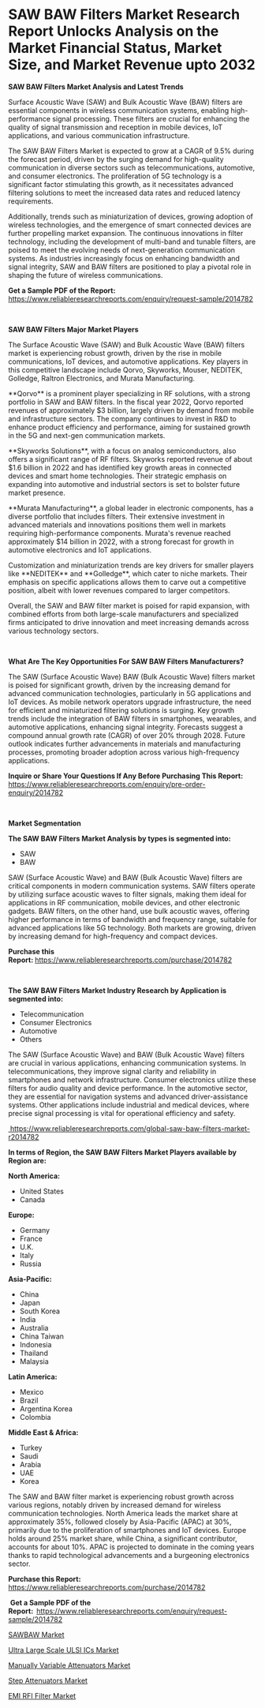 <p><h1>SAW BAW Filters Market Research Report Unlocks Analysis on the Market Financial Status, Market Size, and Market Revenue upto 2032</h1></p><p><strong>SAW BAW Filters Market Analysis and Latest Trends</strong></p>
<p><p>Surface Acoustic Wave (SAW) and Bulk Acoustic Wave (BAW) filters are essential components in wireless communication systems, enabling high-performance signal processing. These filters are crucial for enhancing the quality of signal transmission and reception in mobile devices, IoT applications, and various communication infrastructure.</p><p>The SAW BAW Filters Market is expected to grow at a CAGR of 9.5% during the forecast period, driven by the surging demand for high-quality communication in diverse sectors such as telecommunications, automotive, and consumer electronics. The proliferation of 5G technology is a significant factor stimulating this growth, as it necessitates advanced filtering solutions to meet the increased data rates and reduced latency requirements. </p><p>Additionally, trends such as miniaturization of devices, growing adoption of wireless technologies, and the emergence of smart connected devices are further propelling market expansion. The continuous innovations in filter technology, including the development of multi-band and tunable filters, are poised to meet the evolving needs of next-generation communication systems. As industries increasingly focus on enhancing bandwidth and signal integrity, SAW and BAW filters are positioned to play a pivotal role in shaping the future of wireless communications.</p></p>
<p><strong>Get a Sample PDF of the Report:&nbsp;</strong> <a href="https://www.reliableresearchreports.com/enquiry/request-sample/2014782?utm_campaign=113&utm_medium=2&utm_source=Github&utm_content=ia&utm_term=17012025&utm_id=saw-baw-filters">https://www.reliableresearchreports.com/enquiry/request-sample/2014782</a></p>
<p>&nbsp;</p>
<p><strong>SAW BAW Filters Major Market Players</strong></p>
<p><p>The Surface Acoustic Wave (SAW) and Bulk Acoustic Wave (BAW) filters market is experiencing robust growth, driven by the rise in mobile communications, IoT devices, and automotive applications. Key players in this competitive landscape include Qorvo, Skyworks, Mouser, NEDITEK, Golledge, Raltron Electronics, and Murata Manufacturing.</p><p>**Qorvo** is a prominent player specializing in RF solutions, with a strong portfolio in SAW and BAW filters. In the fiscal year 2022, Qorvo reported revenues of approximately $3 billion, largely driven by demand from mobile and infrastructure sectors. The company continues to invest in R&D to enhance product efficiency and performance, aiming for sustained growth in the 5G and next-gen communication markets.</p><p>**Skyworks Solutions**, with a focus on analog semiconductors, also offers a significant range of RF filters. Skyworks reported revenue of about $1.6 billion in 2022 and has identified key growth areas in connected devices and smart home technologies. Their strategic emphasis on expanding into automotive and industrial sectors is set to bolster future market presence.</p><p>**Murata Manufacturing**, a global leader in electronic components, has a diverse portfolio that includes filters. Their extensive investment in advanced materials and innovations positions them well in markets requiring high-performance components. Murata's revenue reached approximately $14 billion in 2022, with a strong forecast for growth in automotive electronics and IoT applications.</p><p>Customization and miniaturization trends are key drivers for smaller players like **NEDITEK** and **Golledge**, which cater to niche markets. Their emphasis on specific applications allows them to carve out a competitive position, albeit with lower revenues compared to larger competitors.</p><p>Overall, the SAW and BAW filter market is poised for rapid expansion, with combined efforts from both large-scale manufacturers and specialized firms anticipated to drive innovation and meet increasing demands across various technology sectors.</p></p>
<p>&nbsp;</p>
<p><strong>What Are The Key Opportunities For SAW BAW Filters Manufacturers?</strong></p>
<p><p>The SAW (Surface Acoustic Wave) BAW (Bulk Acoustic Wave) filters market is poised for significant growth, driven by the increasing demand for advanced communication technologies, particularly in 5G applications and IoT devices. As mobile network operators upgrade infrastructure, the need for efficient and miniaturized filtering solutions is surging. Key growth trends include the integration of BAW filters in smartphones, wearables, and automotive applications, enhancing signal integrity. Forecasts suggest a compound annual growth rate (CAGR) of over 20% through 2028. Future outlook indicates further advancements in materials and manufacturing processes, promoting broader adoption across various high-frequency applications.</p></p>
<p><strong>Inquire or Share Your Questions If Any Before Purchasing This Report:</strong> <a href="https://www.reliableresearchreports.com/enquiry/pre-order-enquiry/2014782?utm_campaign=113&utm_medium=2&utm_source=Github&utm_content=ia&utm_term=17012025&utm_id=saw-baw-filters">https://www.reliableresearchreports.com/enquiry/pre-order-enquiry/2014782</a></p>
<p>&nbsp;</p>
<p><strong>Market Segmentation</strong></p>
<p><strong>The SAW BAW Filters Market Analysis by types is segmented into:</strong></p>
<p><ul><li>SAW</li><li>BAW</li></ul></p>
<p><p>SAW (Surface Acoustic Wave) and BAW (Bulk Acoustic Wave) filters are critical components in modern communication systems. SAW filters operate by utilizing surface acoustic waves to filter signals, making them ideal for applications in RF communication, mobile devices, and other electronic gadgets. BAW filters, on the other hand, use bulk acoustic waves, offering higher performance in terms of bandwidth and frequency range, suitable for advanced applications like 5G technology. Both markets are growing, driven by increasing demand for high-frequency and compact devices.</p></p>
<p><strong>Purchase this Report:&nbsp;</strong><a href="https://www.reliableresearchreports.com/purchase/2014782?utm_campaign=113&utm_medium=2&utm_source=Github&utm_content=ia&utm_term=17012025&utm_id=saw-baw-filters">https://www.reliableresearchreports.com/purchase/2014782</a></p>
<p>&nbsp;</p>
<p><strong>The SAW BAW Filters Market Industry Research by Application is segmented into:</strong></p>
<p><ul><li>Telecommunication</li><li>Consumer Electronics</li><li>Automotive</li><li>Others</li></ul></p>
<p><p>The SAW (Surface Acoustic Wave) and BAW (Bulk Acoustic Wave) filters are crucial in various applications, enhancing communication systems. In telecommunications, they improve signal clarity and reliability in smartphones and network infrastructure. Consumer electronics utilize these filters for audio quality and device performance. In the automotive sector, they are essential for navigation systems and advanced driver-assistance systems. Other applications include industrial and medical devices, where precise signal processing is vital for operational efficiency and safety.</p></p>
<p><a href="https://www.reliableresearchreports.com/global-saw-baw-filters-market-r2014782?utm_campaign=113&utm_medium=2&utm_source=Github&utm_content=ia&utm_term=17012025&utm_id=saw-baw-filters">&nbsp;https://www.reliableresearchreports.com/global-saw-baw-filters-market-r2014782</a></p>
<p><strong>In terms of Region, the SAW BAW Filters Market Players available by Region are:</strong></p>
<p>
    <p> <strong> North America: </strong>
        <ul>
            <li>United States</li>
            <li>Canada</li>
        </ul>
        </p> 
    <p> <strong> Europe: </strong>
        <ul>
            <li>Germany</li>
            <li>France</li>
            <li>U.K.</li>
            <li>Italy</li>
            <li>Russia</li>
        </ul>
        </p> 
    <p> <strong> Asia-Pacific: </strong>
        <ul>
            <li>China</li>
            <li>Japan</li>
            <li>South Korea</li>
            <li>India</li>
            <li>Australia</li>
            <li>China Taiwan</li>
            <li>Indonesia</li>
            <li>Thailand</li>
            <li>Malaysia</li>
        </ul>
        </p> 
    <p> <strong> Latin America: </strong>
        <ul>
            <li>Mexico</li>
            <li>Brazil</li>
            <li>Argentina Korea</li>
            <li>Colombia</li>
        </ul>
        </p> 
    <p> <strong> Middle East & Africa: </strong>
        <ul>
            <li>Turkey</li>
            <li>Saudi</li>
            <li>Arabia</li>
            <li>UAE</li>
            <li>Korea</li>
        </ul>
    </p>
    </p>
<p><p>The SAW and BAW filter market is experiencing robust growth across various regions, notably driven by increased demand for wireless communication technologies. North America leads the market share at approximately 35%, followed closely by Asia-Pacific (APAC) at 30%, primarily due to the proliferation of smartphones and IoT devices. Europe holds around 25% market share, while China, a significant contributor, accounts for about 10%. APAC is projected to dominate in the coming years thanks to rapid technological advancements and a burgeoning electronics sector.</p></p>
<p><strong>Purchase this Report: </strong><a href="https://www.reliableresearchreports.com/purchase/2014782?utm_campaign=113&utm_medium=2&utm_source=Github&utm_content=ia&utm_term=17012025&utm_id=saw-baw-filters">https://www.reliableresearchreports.com/purchase/2014782</a></p>
<p>&nbsp;<strong>Get a Sample PDF of the Report:&nbsp;&nbsp;</strong><a href="https://www.reliableresearchreports.com/enquiry/request-sample/2014782?utm_campaign=113&utm_medium=2&utm_source=Github&utm_content=ia&utm_term=17012025&utm_id=saw-baw-filters">https://www.reliableresearchreports.com/enquiry/request-sample/2014782</a></p>
<p><strong></strong></p>
<p><p><a href="https://github.com/locarol73/Market-Research-Report-List-1/blob/main/sawbaw-market.md?utm_campaign=113&utm_medium=2&utm_source=Github&utm_content=ia&utm_term=17012025&utm_id=saw-baw-filters">SAWBAW Market</a></p><p><a href="https://github.com/lehumiston1971679/Market-Research-Report-List-1/blob/main/ultra-large-scale-ulsi-ics-market.md?utm_campaign=113&utm_medium=2&utm_source=Github&utm_content=ia&utm_term=17012025&utm_id=saw-baw-filters">Ultra Large Scale ULSI ICs Market</a></p><p><a href="https://github.com/LilianFaulkner65/Market-Research-Report-List-1/blob/main/manually-variable-attenuators-market.md?utm_campaign=113&utm_medium=2&utm_source=Github&utm_content=ia&utm_term=17012025&utm_id=saw-baw-filters">Manually Variable Attenuators Market</a></p><p><a href="https://github.com/SamiaChowdhury801/Market-Research-Report-List-1/blob/main/step-attenuators-market.md?utm_campaign=113&utm_medium=2&utm_source=Github&utm_content=ia&utm_term=17012025&utm_id=saw-baw-filters">Step Attenuators Market</a></p><p><a href="https://github.com/rileymgdorcas/Market-Research-Report-List-1/blob/main/emi-rfi-filter-market.md?utm_campaign=113&utm_medium=2&utm_source=Github&utm_content=ia&utm_term=17012025&utm_id=saw-baw-filters">EMI RFI Filter Market</a></p></p>